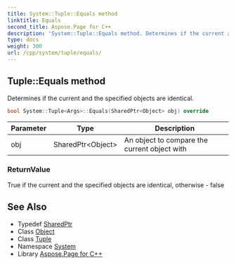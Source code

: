 ```yaml
---
title: System::Tuple::Equals method
linktitle: Equals
second_title: Aspose.Page for C++
description: 'System::Tuple::Equals method. Determines if the current and the specified objects are identical in C++.'
type: docs
weight: 300
url: /cpp/system/tuple/equals/
---
```

## Tuple::Equals method


Determines if the current and the specified objects are identical.

```cpp
bool System::Tuple<Args>::Equals(SharedPtr<Object> obj) override
```


| Parameter | Type | Description |
| --- | --- | --- |
| obj | SharedPtr\<Object\> | An object to compare the current object with |

### ReturnValue

True if the current and the specified objects are identical, otherwise - false

## See Also

* Typedef [SharedPtr](../../sharedptr/)
* Class [Object](../../object/)
* Class [Tuple](../)
* Namespace [System](../../)
* Library [Aspose.Page for C++](../../../)
